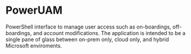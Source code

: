 # PowerUAM
PowerShell interface to manage user access such as on-boardings, off-boardings, and account modifications. The application is intended to be a single pane of glass between on-prem only, cloud only, and hybrid Microsoft enviroments.
